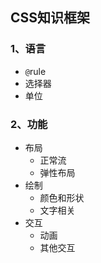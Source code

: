 ## CSS知识框架

### 1、语言
- `@`rule
- 选择器
- 单位

### 2、功能
- 布局
	- 正常流
	- 弹性布局
- 绘制
	- 颜色和形状
	- 文字相关
- 交互
	- 动画
	- 其他交互